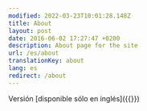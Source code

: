 ```yaml
---
modified: 2022-03-23T10:01:28.148Z
title: About
layout: post
date: 2016-06-02 17:27:47 +0200
description: About page for the site
url: /es/about
translationKey: about
lang: es
redirect: /about
---
```


Versión [disponible sólo en inglés]({{<ref path="about.md" lang="en">}})
